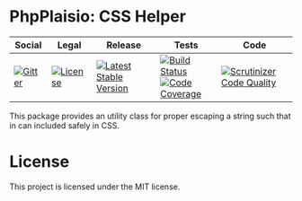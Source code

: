 # PhpPlaisio: CSS Helper

<table>
<thead>
<tr>
<th>Social</th>
<th>Legal</th>
<th>Release</th>
<th>Tests</th>
<th>Code</th>
</tr>
</thead>
<tbody>
<tr>
<td>
<a href="https://gitter.im/PhpPlaisio/PhpPlaisio"><img src="https://badges.gitter.im/PhpPlaisio/PhpPlaisio.svg" alt="Gitter"/></a>
</td>
<td>
<a href="https://packagist.org/packages/plaisio/helper-css"><img src="https://poser.pugx.org/plaisio/helper-css/license" alt="License"/></a>
</td>
<td>
<a href="https://packagist.org/packages/plaisio/helper-css"><img src="https://poser.pugx.org/plaisio/helper-css/v/stable" alt="Latest Stable Version"/></a>
</td>
<td><a href="https://travis-ci.org/PhpPlaisio/helper-css"><img src="https://travis-ci.org/PhpPlaisio/helper-css.svg?branch=master" alt="Build Status"/></a><br/>
<a href="https://scrutinizer-ci.com/g/PhpPlaisio/helper-css/?branch=master"><img src="https://scrutinizer-ci.com/g/PhpPlaisio/helper-css/badges/coverage.png?b=master" alt="Code Coverage"/></a><br/>
</td>
<td>
<a href="https://scrutinizer-ci.com/g/PhpPlaisio/helper-css/?branch=master"><img src="https://scrutinizer-ci.com/g/PhpPlaisio/helper-css/badges/quality-score.png?b=master" alt="Scrutinizer Code Quality"/></a>
</td>
</tr>
</tbody>
</table>

This package provides an utility class for proper escaping a string such that in can included safely in CSS.

#  License

This project is licensed under the MIT license.
